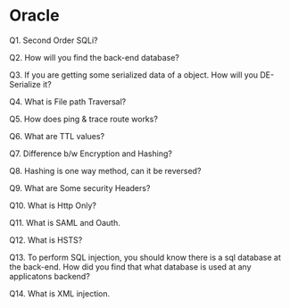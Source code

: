 # Oracle

Q1. Second Order SQLi?

Q2. How will you find the back-end database?

Q3. If you are getting some serialized data of a object. How will you DE-Serialize it?

Q4. What is File path Traversal?

Q5. How does ping & trace route works?

Q6. What are TTL values?

Q7. Difference b/w Encryption and Hashing?

Q8. Hashing is one way method, can it be reversed?

Q9. What are Some security Headers?

Q10. What is Http Only?

Q11. What is SAML and Oauth.

Q12. What is HSTS?

Q13. To perform SQL injection, you should know there is a sql database at the back-end. How did you find that what database is used at any applicatons backend?

Q14. What is XML injection.
